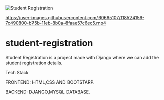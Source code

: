 ![Student Registration](https://user-images.githubusercontent.com/60665107/118524103-6cc9bf00-b75b-11eb-8b04-d28d09e424ba.gif)

https://user-images.githubusercontent.com/60665107/118524156-7c490800-b75b-11eb-8b0a-8faae57c6ec5.mp4


# student-registration
Student Registration is a project made with Django where we can add the student registration details.

Tech Stack

FRONTEND: HTML,CSS AND BOOTSTARP.

BACKEND: DJANGO,MYSQL DATABASE.
